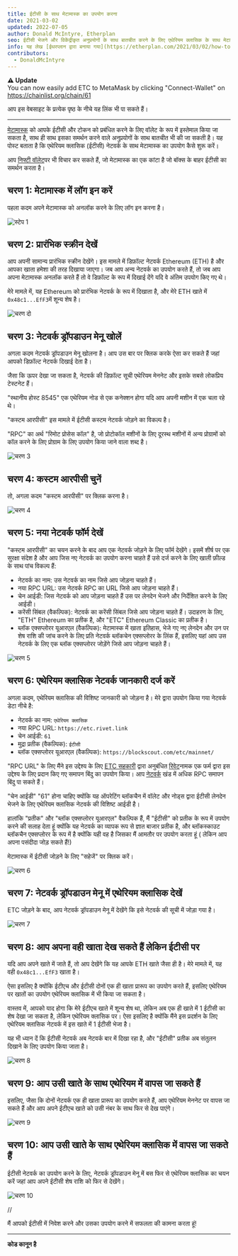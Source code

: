 ```yaml
---
title: ईटीसी के साथ मेटामास्क का उपयोग करना
date: 2021-03-02
updated: 2022-07-05
author: Donald McIntyre, Etherplan
seo: ईटीसी भेजने और विकेंद्रीकृत अनुप्रयोगों के साथ बातचीत करने के लिए एथेरियम क्लासिक के साथ मेटामास्क का उपयोग करने के तरीके को कवर करने वाली चरण-दर-चरण मार्गदर्शिका।
info: यह लेख [ईथरप्लान द्वारा बनाया गया](https://etherplan.com/2021/03/02/how-to-connect-metamask-to-ethereum-classic/15512/) था। अधिक एथेरियम क्लासिक ट्यूटोरियल, सिद्धांत और क्रिप्टोक्यूरेंसी अवधारणाओं के लिए, कृपया [etherplan.com](https://etherplan.com) देखें।
contributors:
  - DonaldMcIntyre
---
```


**⚠️ Update**  
You can now easily add ETC to MetaMask by clicking "Connect-Wallet" on https://chainlist.org/chain/61

आप इस वेबसाइट के प्रत्येक पृष्ठ के नीचे यह लिंक भी पा सकते हैं।

---

[मेटामास्क](https://metamask.io) को आपके ईटीसी और टोकन को प्रबंधित करने के लिए वॉलेट के रूप में इस्तेमाल किया जा सकता है, साथ ही साथ इसका समर्थन करने वाले अनुप्रयोगों के साथ बातचीत भी की जा सकती है। यह पोस्ट बताता है कि एथेरियम क्लासिक (ईटीसी) नेटवर्क के साथ मेटामास्क का उपयोग कैसे शुरू करें।

आप [निफ्टी वॉलेट](https://chrome.google.com/webstore/detail/nifty-wallet/jbdaocneiiinmjbjlgalhcelgbejmnid?ucbcb=1)पर भी विचार कर सकते हैं, जो मेटामास्क का एक कांटा है जो बॉक्स के बाहर ईटीसी का समर्थन करता है।

## चरण 1: मेटामास्क में लॉग इन करें

पहला कदम अपने मेटामास्क को अनलॉक करने के लिए लॉग इन करना है।

![स्टेप 1](./01.png)

## चरण 2: प्रारंभिक स्क्रीन देखें

आप अपनी सामान्य प्रारंभिक स्क्रीन देखेंगे। इस मामले में डिफ़ॉल्ट नेटवर्क Ethereum (ETH) है और आपका खाता हमेशा की तरह दिखाया जाएगा। जब आप अन्य नेटवर्क का उपयोग करते हैं, तो जब आप अपना मेटामास्क अनलॉक करते हैं तो वे डिफ़ॉल्ट के रूप में दिखाई देंगे यदि वे अंतिम उपयोग किए गए थे।

मेरे मामले में, यह Ethereum को प्रारंभिक नेटवर्क के रूप में दिखाता है, और मेरे ETH खाते में `0x48c1...EfF3`में शून्य शेष है।

![चरण दो](./02.png)

## चरण 3: नेटवर्क ड्रॉपडाउन मेनू खोलें

अगला कदम नेटवर्क ड्रॉपडाउन मेनू खोलना है। आप उस बार पर क्लिक करके ऐसा कर सकते हैं जहां आपको डिफ़ॉल्ट नेटवर्क दिखाई देता है।

जैसा कि ऊपर देखा जा सकता है, नेटवर्क की डिफ़ॉल्ट सूची एथेरियम मेननेट और इसके सबसे लोकप्रिय टेस्टनेट हैं।

"स्थानीय होस्ट 8545" एक एथेरियम नोड से एक कनेक्शन होगा यदि आप अपनी मशीन में एक चला रहे थे।

"कस्टम आरपीसी" इस मामले में ईटीसी कस्टम नेटवर्क जोड़ने का विकल्प है।

"RPC" का अर्थ "रिमोट प्रोसेस कॉल" है, जो प्रोटोकॉल मशीनों के लिए दूरस्थ मशीनों में अन्य प्रोग्रामों को कॉल करने के लिए प्रोग्राम के लिए उपयोग किया जाने वाला शब्द है।

![चरण 3](./03.png)

## चरण 4: कस्टम आरपीसी चुनें

तो, अगला कदम "कस्टम आरपीसी" पर क्लिक करना है।

![चरण 4](./04.png)

## चरण 5: नया नेटवर्क फॉर्म देखें

"कस्टम आरपीसी" का चयन करने के बाद आप एक नेटवर्क जोड़ने के लिए फॉर्म देखेंगे। इसमें शीर्ष पर एक सुरक्षा संदेश है और आप जिस नए नेटवर्क का उपयोग करना चाहते हैं उसे दर्ज करने के लिए खाली फ़ील्ड के साथ पांच विकल्प हैं:

- नेटवर्क का नाम: उस नेटवर्क का नाम जिसे आप जोड़ना चाहते हैं।
- नया RPC URL: उस नेटवर्क RPC का URL जिसे आप जोड़ना चाहते हैं।
- चेन आईडी: जिस नेटवर्क को आप जोड़ना चाहते हैं उस पर लेनदेन भेजने और निर्देशित करने के लिए आईडी।
- करेंसी सिंबल (वैकल्पिक): नेटवर्क का करेंसी सिंबल जिसे आप जोड़ना चाहते हैं। उदाहरण के लिए, "ETH" Ethereum का प्रतीक है, और "ETC" Ethereum Classic का प्रतीक है।
- ब्लॉक एक्सप्लोरर यूआरएल (वैकल्पिक): मेटामास्क में खाता इतिहास, भेजे गए नए लेनदेन और उन पर शेष राशि की जांच करने के लिए प्रति नेटवर्क ब्लॉकचेन एक्सप्लोरर के लिंक हैं, इसलिए यहां आप उस नेटवर्क के लिए एक ब्लॉक एक्सप्लोरर जोड़ेंगे जिसे आप जोड़ना चाहते हैं।

![चरण 5](./05.png)

## चरण 6: एथेरियम क्लासिक नेटवर्क जानकारी दर्ज करें

अगला कदम, एथेरियम क्लासिक की विशिष्ट जानकारी को जोड़ना है। मेरे द्वारा उपयोग किया गया नेटवर्क डेटा नीचे है:

- नेटवर्क का नाम: `एथेरियम क्लासिक`
- नया RPC URL: `https://etc.rivet.link`
- चेन आईडी: `61`
- मुद्रा प्रतीक (वैकल्पिक): `ईटीसी`
- ब्लॉक एक्सप्लोरर यूआरएल (वैकल्पिक): `https://blockscout.com/etc/mainnet/`

"RPC URL" के लिए मैंने इस उद्देश्य के लिए [ETC सहकारी](https://etccooperative.org) द्वारा अनुबंधित [रिवेट](https://rivet.link/)नामक एक फर्म द्वारा इस उद्देश्य के लिए प्रदान किए गए समापन बिंदु का उपयोग किया। आप [नेटवर्क](/network/endpoints) खंड में अधिक RPC समापन बिंदु पा सकते हैं।

"चेन आईडी" "61" होना चाहिए क्योंकि यह ऑपरेटिंग ब्लॉकचैन में वॉलेट और नोड्स द्वारा ईटीसी लेनदेन भेजने के लिए एथेरियम क्लासिक नेटवर्क की विशिष्ट आईडी है।

हालांकि "प्रतीक" और "ब्लॉक एक्सप्लोरर यूआरएल" वैकल्पिक हैं, मैं "ईटीसी" को प्रतीक के रूप में उपयोग करने की सलाह देता हूं क्योंकि यह नेटवर्क का व्यापक रूप से ज्ञात बाजार प्रतीक है, और ब्लॉकस्काउट ब्लॉकचैन एक्सप्लोरर के रूप में है क्योंकि यही वह है जिसका मैं आमतौर पर उपयोग करता हूं ( लेकिन आप अपना पसंदीदा जोड़ सकते हैं!)

मेटामास्क में ईटीसी जोड़ने के लिए "सहेजें" पर क्लिक करें।

![चरण 6](./06-rivet.png)

## चरण 7: नेटवर्क ड्रॉपडाउन मेनू में एथेरियम क्लासिक देखें

ETC जोड़ने के बाद, आप नेटवर्क ड्रॉपडाउन मेनू में देखेंगे कि इसे नेटवर्क की सूची में जोड़ा गया है।

![चरण 7](./07.png)

## चरण 8: आप अपना वही खाता देख सकते हैं लेकिन ईटीसी पर

यदि आप अपने खाते में जाते हैं, तो आप देखेंगे कि यह आपके ETH खाते जैसा ही है। मेरे मामले में, यह वही `0x48c1...EfF3` खाता है।

ऐसा इसलिए है क्योंकि ईटीएच और ईटीसी दोनों एक ही खाता प्रारूप का उपयोग करते हैं, इसलिए एथेरियम पर खातों का उपयोग एथेरियम क्लासिक में भी किया जा सकता है।

वास्तव में, आपको याद होगा कि मेरे ईटीएच खाते में शून्य शेष था, लेकिन अब एक ही खाते में 1 ईटीसी का शेष देखा जा सकता है, लेकिन एथेरियम क्लासिक पर। ऐसा इसलिए है क्योंकि मैंने इस प्रदर्शन के लिए एथेरियम क्लासिक नेटवर्क में इस खाते में 1 ईटीसी भेजा है।

यह भी ध्यान दें कि ईटीसी नेटवर्क अब नेटवर्क बार में दिखा रहा है, और "ईटीसी" प्रतीक अब संतुलन दिखाने के लिए उपयोग किया जाता है।

![चरण 8](./08.png)

## चरण 9: आप उसी खाते के साथ एथेरियम में वापस जा सकते हैं

इसलिए, जैसा कि दोनों नेटवर्क एक ही खाता प्रारूप का उपयोग करते हैं, आप एथेरियम मेननेट पर वापस जा सकते हैं और आप अपने ईटीएच खाते को उसी नंबर के साथ फिर से देख पाएंगे।

![चरण 9](./09.png)

## चरण 10: आप उसी खाते के साथ एथेरियम क्लासिक में वापस जा सकते हैं

ईटीसी नेटवर्क का उपयोग करने के लिए, नेटवर्क ड्रॉपडाउन मेनू में बस फिर से एथेरियम क्लासिक का चयन करें जहां आप अपने ईटीसी शेष राशि को फिर से देखेंगे।

![चरण 10](./10.png)

//

मैं आपको ईटीसी में निवेश करने और उसका उपयोग करने में सफलता की कामना करता हूं!

---

**कोड कानून है**
